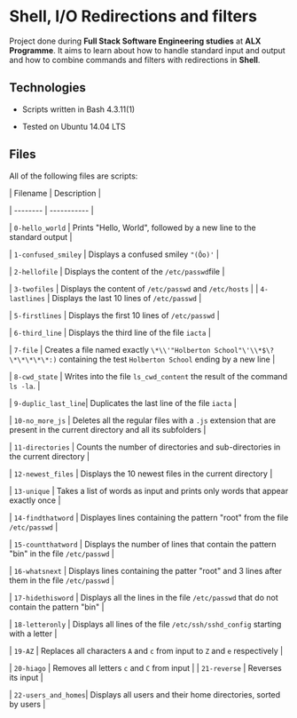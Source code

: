 # Shell, I/O Redirections and filters



Project done during **Full Stack Software Engineering studies** at **ALX Programme**. It aims to learn about how to handle standard input and output and how to combine commands and filters with redirections in **Shell**.



## Technologies

* Scripts written in Bash 4.3.11(1)

* Tested on Ubuntu 14.04 LTS



## Files

All of the following files are scripts:



| Filename | Description |

| -------- | ----------- |

| `0-hello_world`     | Prints "Hello, World", followed by a new line to the standard output |

| `1-confused_smiley` | Displays a confused smiley `"(Ôo)'` |

| `2-hellofile`       | Displays the content of the `/etc/passwd`file |

| `3-twofiles`        | Displays the content of `/etc/passwd` and `/etc/hosts` |
| `4-lastlines`       | Displays the last 10 lines of `/etc/passwd` |

| `5-firstlines`      | Displays the first 10 lines of `/etc/passwd` |

| `6-third_line`      | Displays the third line of the file `iacta` |

| `7-file`            | Creates a file named exactly `\*\\'"Holberton School"\'\\*$\?\*\*\*\*\*:)` containing the test `Holberton School` ending by a new line |

| `8-cwd_state`       | Writes into the file `ls_cwd_content` the result of the command `ls -la`. |

| `9-duplic_last_line`| Duplicates the last line of the file `iacta` |

| `10-no_more_js`     | Deletes all the regular files with a `.js` extension that are present in the current directory and all its subfolders |

| `11-directories`    | Counts the number of directories and sub-directories in the current directory |

| `12-newest_files`   | Displays the 10 newest files in the current directory |

| `13-unique`         | Takes a list of words as input and prints only words that appear exactly once |

| `14-findthatword`   | Displayes lines containing the pattern "root" from the file `/etc/passwd` |

| `15-countthatword`  | Displays the number of lines that contain the pattern "bin" in the file `/etc/passwd` |

| `16-whatsnext`      | Displays lines containing the patter "root" and 3 lines after them in the file `/etc/passwd` |

| `17-hidethisword`   | Displays all the lines in the file `/etc/passwd` that do not contain the pattern "bin" |

| `18-letteronly`     | Displays all lines of the file `/etc/ssh/sshd_config` starting with a letter |

| `19-AZ`             | Replaces all characters `A` and `c` from input to `Z` and `e` respectively |

| `20-hiago`          | Removes all letters `c` and `C` from input |
| `21-reverse`        | Reverses its input |

| `22-users_and_homes`| Displays all users and their home directories, sorted by users |
